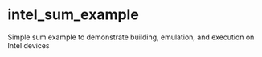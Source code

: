 # intel_sum_example
Simple sum example to demonstrate building, emulation, and execution on Intel devices
